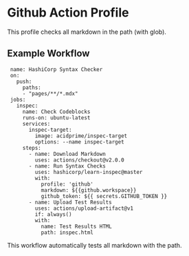 # Github Action Profile

This profile checks all markdown in the path (with glob).

## Example Workflow

```
 name: HashiCorp Syntax Checker
 on:
   push:
     paths:
     - "pages/**/*.mdx"
 jobs:
   inspec:
     name: Check Codeblocks
     runs-on: ubuntu-latest
     services:
       inspec-target:
         image: acidprime/inspec-target
         options: --name inspec-target
     steps:
       - name: Download Markdown
         uses: actions/checkout@v2.0.0
       - name: Run Syntax Checks
         uses: hashicorp/learn-inspec@master
         with:
           profile: 'github'
           markdown: ${{github.workspace}}
           github_token: ${{ secrets.GITHUB_TOKEN }}
       - name: Upload Test Results
         uses: actions/upload-artifact@v1
         if: always()
         with:
           name: Test Results HTML
           path: inspec.html
```

This workflow automatically tests all markdown with the path.
